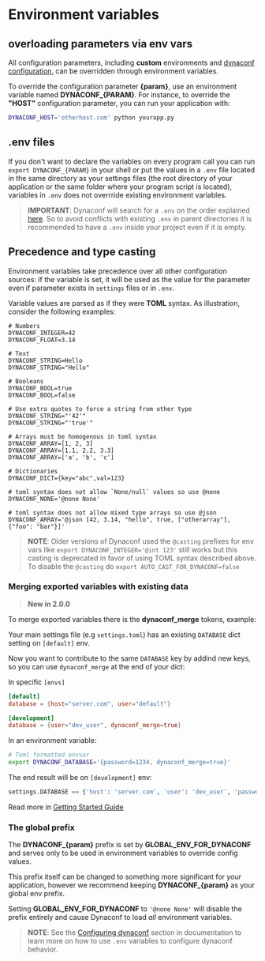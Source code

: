 # Environment variables

## overloading parameters via env vars

All configuration parameters, including **custom** environments and [dynaconf configuration](configuration.html), can be overridden through environment variables.

To override the configuration parameter **{param}**, use an environment variable named **DYNACONF_{PARAM}**. For instance, to override the **"HOST"** configuration parameter, you can run your application with:

```bash
DYNACONF_HOST='otherhost.com' python yourapp.py
```

## .env files

If you don't want to declare the variables on every program call you can run `export DYNACONF_{PARAM}` in your shell or put the values in a `.env` file located in the same directory as your settings files (the root directory of your application or the same folder where your program script is located), variables in `.env` does not overrride existing environment variables.

> **IMPORTANT**: Dynaconf will search for a `.env` on the order explained [here](usage.html). So to avoid conflicts with existing `.env` in parent directories it is recommended to have a `.env` inside your project even if it is empty.

## Precedence and type casting

Environment variables take precedence over all other configuration sources: if the variable is set, it will be used as the value for the parameter even if parameter exists in `settings` files or in `.env`.

Variable values are parsed as if they were **TOML** syntax. As illustration, consider the following examples:

```
# Numbers
DYNACONF_INTEGER=42
DYNACONF_FLOAT=3.14

# Text
DYNACONF_STRING=Hello
DYNACONF_STRING="Hello"

# Booleans
DYNACONF_BOOL=true
DYNACONF_BOOL=false

# Use extra quotes to force a string from other type
DYNACONF_STRING="'42'"
DYNACONF_STRING="'true'"

# Arrays must be homogenous in toml syntax
DYNACONF_ARRAY=[1, 2, 3]
DYNACONF_ARRAY=[1.1, 2.2, 3.3]
DYNACONF_ARRAY=['a', 'b', 'c']

# Dictionaries
DYNACONF_DICT={key="abc",val=123}

# toml syntax does not allow `None/null` values so use @none
DYNACONF_NONE='@none None'

# toml syntax does not allow mixed type arrays so use @json
DYNACONF_ARRAY='@json [42, 3.14, "hello", true, ["otherarray"], {"foo": "bar"}]'
```

> **NOTE**: Older versions of Dynaconf used the `@casting` prefixes for env vars like `export DYNACONF_INTEGER='@int 123'` still works but this casting is deprecated in favor of using TOML syntax described above. To disable the `@casting` do `export AUTO_CAST_FOR_DYNACONF=false`

### Merging exported variables with existing data

> **New in 2.0.0**

To merge exported variables there is the **dynaconf_merge** tokens, example:

Your main settings file (e.g `settings.toml`) has an existing `DATABASE` dict setting on `[default]` env.

Now you want to contribute to the same `DATABASE` key by addind new keys, so you can use `dynaconf_merge` at the end of your dict:

In specific `[envs]`

```toml
[default]
database = {host="server.com", user="default"}

[development]
database = {user="dev_user", dynaconf_merge=true}
```

In an environment variable:

```bash
# Toml formatted envvar
export DYNACONF_DATABASE='{password=1234, dynaconf_merge=true}'
```

The end result will be on `[development]` env:

```python
settings.DATABASE == {'host': 'server.com', 'user': 'dev_user', 'password': 1234}
```

Read more in [Getting Started Guide](usage.html)

### The global prefix

The **DYNACONF_{param}** prefix is set by **GLOBAL_ENV_FOR_DYNACONF** and serves only to be used in environment variables to override config values.

This prefix itself can be changed to something more significant for your application, however we recommend keeping **DYNACONF_{param}** as your global env prefix.

Setting **GLOBAL_ENV_FOR_DYNACONF** to `'@none None'` will disable the prefix entirely and cause Dynaconf to load *all* environment variables.

> **NOTE**: See the [Configuring dynaconf](configuration.html) section in documentation to learn more on how to use `.env` variables to configure dynaconf behavior.
